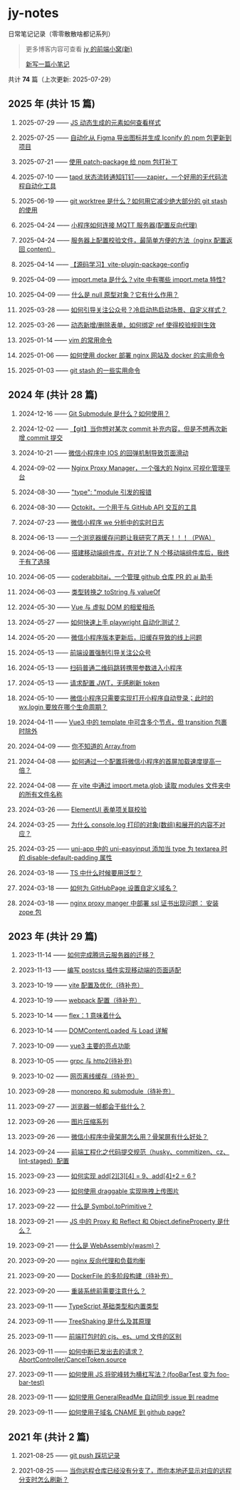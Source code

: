 # jy-notes

日常笔记记录（零零散散啥都记系列）

> 更多博客内容可查看 [jy 的前端小窝(新)](https://jynba.github.io)
>
> [新写一篇小笔记](https://github.com/jynba/jynba.github.io/issues/new)

共计 **74** 篇（上次更新: 2025-07-29）

## 2025 年 (共计 15 篇)

1. 2025-07-29 —— [JS 动态生成的元素如何查看样式](https://github.com/jynba/jynba.github.io/issues/83)

2. 2025-07-25 —— [自动化从 Figma 导出图标并生成 Iconify 的 npm 包更新到项目](https://github.com/jynba/jynba.github.io/issues/82)

3. 2025-07-21 —— [使用 patch-package 给 npm 包打补丁](https://github.com/jynba/jynba.github.io/issues/81)

4. 2025-07-10 —— [tapd 状态流转通知钉钉——zapier，一个好用的无代码流程自动化工具](https://github.com/jynba/jynba.github.io/issues/79)

5. 2025-06-19 —— [git worktree 是什么？如何用它减少绝大部分的 git stash 的使用](https://github.com/jynba/jynba.github.io/issues/78)

6. 2025-04-24 —— [小程序如何连接 MQTT 服务器(配置反向代理)](https://github.com/jynba/jynba.github.io/issues/77)

7. 2025-04-24 —— [服务器上配置校验文件，最简单方便的方法（nginx 配置返回 content）](https://github.com/jynba/jynba.github.io/issues/76)

8. 2025-04-14 —— [【源码学习】vite-plugin-package-config](https://github.com/jynba/jynba.github.io/issues/75)

9. 2025-04-09 —— [import.meta 是什么？vite 中有哪些 import.meta 特性?](https://github.com/jynba/jynba.github.io/issues/74)

10. 2025-04-09 —— [什么是 null 原型对象？它有什么作用？](https://github.com/jynba/jynba.github.io/issues/72)

11. 2025-03-28 —— [如何引导关注公众号？冷启动热启动场景、自定义样式？](https://github.com/jynba/jynba.github.io/issues/71)

12. 2025-03-26 —— [动态新增/删除表单，如何绑定 ref 使得校验规则生效](https://github.com/jynba/jynba.github.io/issues/70)

13. 2025-01-14 —— [vim 的常用命令](https://github.com/jynba/jynba.github.io/issues/69)

14. 2025-01-06 —— [如何使用 docker 部署 nginx 网站及 docker 的实用命令](https://github.com/jynba/jynba.github.io/issues/68)

15. 2025-01-03 —— [git stash 的一些实用命令](https://github.com/jynba/jynba.github.io/issues/67)

## 2024 年 (共计 28 篇)

1. 2024-12-16 —— [Git Submodule 是什么？如何使用？](https://github.com/jynba/jynba.github.io/issues/66)

2. 2024-12-02 —— [【git】当你想对某次 commit 补充内容，但是不想再次新增 commit 提交](https://github.com/jynba/jynba.github.io/issues/65)

3. 2024-10-21 —— [微信小程序中 IOS 的回弹机制导致页面滑动](https://github.com/jynba/jynba.github.io/issues/64)

4. 2024-09-02 —— [Nginx Proxy Manager，一个强大的 Nginx 可视化管理平台](https://github.com/jynba/jynba.github.io/issues/62)

5. 2024-08-30 —— ["type": "module 引发的报错](https://github.com/jynba/jynba.github.io/issues/61)

6. 2024-08-30 —— [Octokit，一个用于与 GitHub API 交互的工具](https://github.com/jynba/jynba.github.io/issues/60)

7. 2024-07-23 —— [微信小程序 we 分析中的实时日志](https://github.com/jynba/jynba.github.io/issues/57)

8. 2024-06-13 —— [一个浏览器缓存问题让我研究了两天！！！（PWA）](https://github.com/jynba/jynba.github.io/issues/56)

9. 2024-06-06 —— [搭建移动端组件库，在对比了 N 个移动端组件库后，我终于有了选择](https://github.com/jynba/jynba.github.io/issues/55)

10. 2024-06-05 —— [coderabbitai，一个管理 github 仓库 PR 的 ai 助手](https://github.com/jynba/jynba.github.io/issues/54)

11. 2024-06-03 —— [类型转换之 toString 与 valueOf](https://github.com/jynba/jynba.github.io/issues/53)

12. 2024-05-30 —— [Vue 与 虚拟 DOM 的相爱相杀](https://github.com/jynba/jynba.github.io/issues/52)

13. 2024-05-27 —— [如何快速上手 playwright 自动化测试？](https://github.com/jynba/jynba.github.io/issues/51)

14. 2024-05-20 —— [微信小程序版本更新后，旧缓存导致的线上问题](https://github.com/jynba/jynba.github.io/issues/50)

15. 2024-05-13 —— [前端设置强制引导关注公众号](https://github.com/jynba/jynba.github.io/issues/49)

16. 2024-05-13 —— [扫码普通二维码跳转携带参数进入小程序](https://github.com/jynba/jynba.github.io/issues/48)

17. 2024-05-13 —— [请求配置 JWT，无感刷新 token](https://github.com/jynba/jynba.github.io/issues/47)

18. 2024-05-10 —— [微信小程序只需要实现打开小程序自动登录；此时的 wx.login 要放在哪个生命周期？](https://github.com/jynba/jynba.github.io/issues/46)

19. 2024-04-11 —— [Vue3 中的 template 中可含多个节点，但 transition 包裹时除外](https://github.com/jynba/jynba.github.io/issues/45)

20. 2024-04-09 —— [你不知道的 Array.from](https://github.com/jynba/jynba.github.io/issues/44)

21. 2024-04-08 —— [如何通过一个配置将微信小程序的首屏加载速度提高一倍？](https://github.com/jynba/jynba.github.io/issues/43)

22. 2024-04-08 —— [在 vite 中通过 import.meta.glob 读取 modules 文件夹中的所有文件名称](https://github.com/jynba/jynba.github.io/issues/42)

23. 2024-03-26 —— [ElementUI 表单项关联校验](https://github.com/jynba/jynba.github.io/issues/41)

24. 2024-03-25 —— [为什么 console.log 打印的对象(数组)和展开的内容不对应？](https://github.com/jynba/jynba.github.io/issues/40)

25. 2024-03-25 —— [uni-app 中的 uni-easyinput 添加当 type 为 textarea 时的 disable-default-padding 属性](https://github.com/jynba/jynba.github.io/issues/39)

26. 2024-03-18 —— [TS 中什么时候要用泛型？](https://github.com/jynba/jynba.github.io/issues/38)

27. 2024-03-18 —— [如何为 GitHubPage 设置自定义域名？](https://github.com/jynba/jynba.github.io/issues/37)

28. 2024-03-18 —— [nginx proxy manger 中部署 ssl 证书出现问题： 安装 zope 包](https://github.com/jynba/jynba.github.io/issues/36)

## 2023 年 (共计 29 篇)

1. 2023-11-14 —— [如何完成腾讯云服务器的迁移？](https://github.com/jynba/jynba.github.io/issues/35)

2. 2023-11-13 —— [编写 postcss 插件实现移动端的页面适配](https://github.com/jynba/jynba.github.io/issues/34)

3. 2023-10-19 —— [vite 配置及优化（待补充）](https://github.com/jynba/jynba.github.io/issues/33)

4. 2023-10-19 —— [webpack 配置（待补充）](https://github.com/jynba/jynba.github.io/issues/32)

5. 2023-10-14 —— [flex：1 意味着什么](https://github.com/jynba/jynba.github.io/issues/31)

6. 2023-10-14 —— [DOMContentLoaded 与 Load 详解](https://github.com/jynba/jynba.github.io/issues/30)

7. 2023-10-09 —— [vue3 主要的亮点功能](https://github.com/jynba/jynba.github.io/issues/29)

8. 2023-10-05 —— [grpc 与 http2(待补充)](https://github.com/jynba/jynba.github.io/issues/28)

9. 2023-10-02 —— [网页离线缓存（待补充）](https://github.com/jynba/jynba.github.io/issues/27)

10. 2023-09-28 —— [monorepo 和 submodule（待补充）](https://github.com/jynba/jynba.github.io/issues/26)

11. 2023-09-27 —— [浏览器一帧都会干些什么？](https://github.com/jynba/jynba.github.io/issues/25)

12. 2023-09-26 —— [图片压缩系列](https://github.com/jynba/jynba.github.io/issues/24)

13. 2023-09-26 —— [微信小程序中骨架屏怎么用？骨架屏有什么好处？](https://github.com/jynba/jynba.github.io/issues/23)

14. 2023-09-24 —— [前端工程化之代码提交规范（husky、commitizen、cz、lint-staged）配置](https://github.com/jynba/jynba.github.io/issues/22)

15. 2023-09-23 —— [如何实现 add[2][3][4] = 9、add[4]+2 = 6 ?](https://github.com/jynba/jynba.github.io/issues/21)

16. 2023-09-23 —— [如何使用 draggable 实现拖拽上传图片](https://github.com/jynba/jynba.github.io/issues/20)

17. 2023-09-22 —— [什么是 Symbol.toPrimitive？](https://github.com/jynba/jynba.github.io/issues/19)

18. 2023-09-21 —— [JS 中的 Proxy 和 Reflect 和 Object.defineProperty 是什么？](https://github.com/jynba/jynba.github.io/issues/18)

19. 2023-09-21 —— [什么是 WebAssembly(wasm)？](https://github.com/jynba/jynba.github.io/issues/17)

20. 2023-09-20 —— [nginx 反向代理和负载均衡](https://github.com/jynba/jynba.github.io/issues/16)

21. 2023-09-20 —— [DockerFile 的多阶段构建（待补充）](https://github.com/jynba/jynba.github.io/issues/15)

22. 2023-09-20 —— [重装系统前需要注意什么？](https://github.com/jynba/jynba.github.io/issues/14)

23. 2023-09-11 —— [TypeScript 基础类型和内置类型](https://github.com/jynba/jynba.github.io/issues/13)

24. 2023-09-11 —— [TreeShaking 是什么及其原理](https://github.com/jynba/jynba.github.io/issues/12)

25. 2023-09-11 —— [前端打包时的 cjs、es、umd 文件的区别](https://github.com/jynba/jynba.github.io/issues/11)

26. 2023-09-11 —— [如何中断已发出去的请求？AbortController/CancelToken.source](https://github.com/jynba/jynba.github.io/issues/10)

27. 2023-09-11 —— [如何使用 JS 将驼峰转为横杠写法？(fooBarTest 变为 foo-bar-test)](https://github.com/jynba/jynba.github.io/issues/9)

28. 2023-09-11 —— [如何使用 GeneralReadMe 自动同步 issue 到 readme](https://github.com/jynba/jynba.github.io/issues/8)

29. 2023-09-11 —— [如何使用子域名 CNAME 到 github page?](https://github.com/jynba/jynba.github.io/issues/7)

## 2021 年 (共计 2 篇)

1. 2021-08-25 —— [git push 踩坑记录](https://github.com/jynba/jynba.github.io/issues/6)

2. 2021-08-25 —— [当你远程仓库已经没有分支了，而你本地还显示对应的远程分支时怎么刷新？](https://github.com/jynba/jynba.github.io/issues/5)
